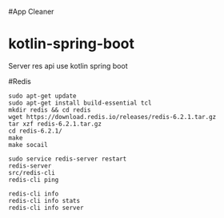 #App Cleaner

# kotlin-spring-boot
Server res api use kotlin spring boot

#Redis
```
sudo apt-get update
sudo apt-get install build-essential tcl
mkdir redis && cd redis
wget https://download.redis.io/releases/redis-6.2.1.tar.gz
tar xzf redis-6.2.1.tar.gz
cd redis-6.2.1/
make
make socail

sudo service redis-server restart
redis-server
src/redis-cli
redis-cli ping

redis-cli info
redis-cli info stats
redis-cli info server
```
